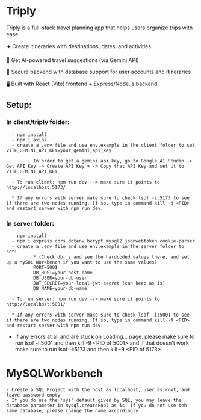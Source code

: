 # Triply

Triply is a full-stack travel planning app that helps users organize trips with ease.

✈️ Create itineraries with destinations, dates, and activities

🤖 Get AI-powered travel suggestions (via Gemini API)

💾 Secure backend with database support for user accounts and itineraries

🖥️ Built with React (Vite) frontend + Express/Node.js backend 

## Setup:

### In client/triply folder:
      - npm install
      - npm i axios
      - create a .env file and use env.example in the client folder to set VITE_GEMINI_API_KEY=your_gemini_api_key

            - In order to get a gemini api key, go to Google AI Studio -> Get API Key -> Create API Key + -> Copy that API Key and set it to VITE_GEMINI_API_KEY

      - To run client: npm run dev --> make sure it points to http://localhost:5173/

      * If any errors with server make sure to check lsof -i:5173 to see if there are two nodes running. If so, type in command kill -9 <PID> and restart server with npm run dev.

### In server folder:
      - npm install
      - npm i express cors dotenv bcrypt mysql2 jsonwebtoken cookie-parser
      - create a .env file and use env.example in the server folder to set:
              * (Check db.js and see the hardcoded values there, and set up a MySQL Workbench if you want to use the same values)
              PORT=5001
              DB_HOST=your-host-name
              DB_USER=your-db-user
              JWT_SECRET=your-local-jwt-secret (can keep as is)
              DB_NAME=your-db-name
              
      - To run server: npm run dev --> make sure it points to http://localhost:5001/

      * If any errors with server make sure to check lsof -i:5001 to see if there are two nodes running. If so, type in command kill -9 <PID> and restart server with npm run dev.

 * If any errors at all and are stuck on Loading... page, please make sure to run lsof -i:5001 and then kill -9 <PID of 5001> and if that doesn't work make sure to run lsof -i:5173 and then kill -9 <PID of 5173>.
   
# MySQLWorkbench
    - Create a SQL Project with the host as localhost, user as root, and leave password empty
    - If you do use the 'sys' default given by SQL, you may leave the database parameter in mysql.createPool as is. If you do not use teh same database, please change the name accordingly.
    

